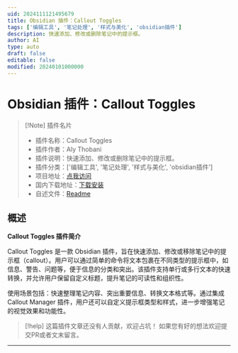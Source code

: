 ```yaml
---
uid: 2024111121495679
title: Obsidian 插件：Callout Toggles
tags: ['编辑工具', '笔记处理', '样式与美化', 'obsidian插件']
description: 快速添加、修改或删除笔记中的提示框。
author: AI
type: auto
draft: false
editable: false
modified: 20240101000000
---
```


# Obsidian 插件：Callout Toggles

> [!Note] 插件名片
> - 插件名称：Callout Toggles
> - 插件作者：Aly Thobani
> - 插件说明：快速添加、修改或删除笔记中的提示框。
> - 插件分类：['编辑工具', '笔记处理', '样式与美化', 'obsidian插件']
> - 项目地址：[点我访问](https://github.com/alythobani/obsidian-callout-toggles)
> - 国内下载地址：[下载安装](https://pkmer.cn/products/plugin/pluginMarket/?callout-toggles)
> - 自述文件：[Readme](https://ghproxy.net/https://raw.githubusercontent.com/alythobani/obsidian-callout-toggles/main/README.md)



## 概述

**Callout Toggles 插件简介**

Callout Toggles 是一款 Obsidian 插件，旨在快速添加、修改或移除笔记中的提示框（callout）。用户可以通过简单的命令将文本包裹在不同类型的提示框中，如信息、警告、问题等，便于信息的分类和突出。该插件支持单行或多行文本的快速转换，并允许用户保留自定义标题，提升笔记的可读性和组织性。

使用场景包括：快速整理笔记内容、突出重要信息、转换文本格式等。通过集成 Callout Manager 插件，用户还可以自定义提示框类型和样式，进一步增强笔记的视觉效果和功能性。


> [!help] 
> 这篇插件文章还没有人贡献，欢迎占坑！
> 如果您有好的想法欢迎提交PR或者文末留言。
> 

---



